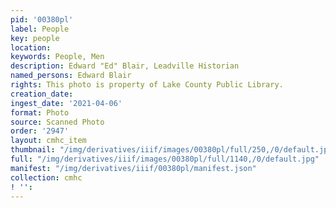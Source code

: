 ```yaml
---
pid: '00380pl'
label: People
key: people
location: 
keywords: People, Men
description: Edward "Ed" Blair, Leadville Historian
named_persons: Edward Blair
rights: This photo is property of Lake County Public Library.
creation_date: 
ingest_date: '2021-04-06'
format: Photo
source: Scanned Photo
order: '2947'
layout: cmhc_item
thumbnail: "/img/derivatives/iiif/images/00380pl/full/250,/0/default.jpg"
full: "/img/derivatives/iiif/images/00380pl/full/1140,/0/default.jpg"
manifest: "/img/derivatives/iiif/00380pl/manifest.json"
collection: cmhc
! '': 
---
```

